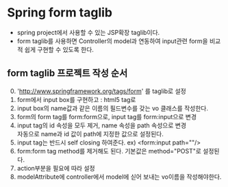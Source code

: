 # Spring form taglib
* spring project에서 사용할 수 있는 JSP확장 taglib이다.
* form taglib를 사용하면 Controller의 model과 연동하여 input관련 form을 비교적 쉽게 구현할 수 있도록 한다.

## form taglib 프로젝트 작성 순서
0. 'http://www.springframework.org/tags/form' 를 taglib로 설정
1. form에서 input box를 구현하고 : html5 tag로
2. input box의 name값과 같은 이름의 필드변수를 갖는 vo 클래스를 작성한다.
3. form의 form tag를 form:form으로, input tag를 form:input으로 변경
4. input tag의 id 속성을 모두 제거, name 속성을 path 속성으로 변경  
자동으로 name과 id 값이 path에 지정한 값으로 설정된다.
5. input tag는 반드시 self closing 하여준다. ex) <form:input path=""/>
6. form:form tag method를 제거해도 된다. 기본값은 method="POST"로 설정된다.
7. action부분을 필요에 따라 설정
8. modelAttribute에 controller에서 model에 싣어 보내는 vo이름을 작성해야한다.